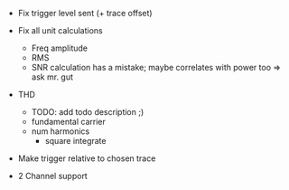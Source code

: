 - Fix trigger level sent (+ trace offset)

- Fix all unit calculations
    - Freq amplitude
    - RMS
    - SNR calculation has a mistake; maybe correlates with power too => ask mr. gut

- THD
    - TODO: add todo description ;)
    - fundamental carrier
    - num harmonics
        - square integrate

- Make trigger relative to chosen trace
- 2 Channel support